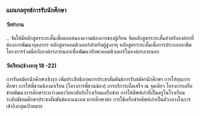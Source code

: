 ### แผนกลยุทธ์การรับนักศึกษา
#### วัยทำงาน
.. จัดให้มีหลักสูตรระยะสั้นเพื่อตอบสนองความต้องการของผู้เรียน
จัดหลักสูตรระยะสั้นสำหรับองค์กรที่ต้องการพัฒนาบุคลากร
หลักสูตรคอมพิวเตอร์สำหรับผู้สูงอายุ
หลักสูตรระยะสั้นเพื่อการประกอบอาชีพ
โครงการร่วมมือกับองค์กรภายนอกเพื่อพัฒนาทักษะคอมพิวเตอร์ในองค์กรภายนอก


#### วัยเรียน(ช่วงอายุ 18 -22)
การรับสมัครนักศึกษาเชิงรุก
เพิ่มประสิทธิภาพการประชาสัมพันธ์การรับสมัครนักศึกษา
การให้ทุนการศึกษา
การให้พี่ชวนน้องมาเรียน (โครงการพี่ชวนน้อง)
การบริการเบ็ดเสร็จ ณ จุดเดียว
โครงการเครือข่ายพัฒนาการศึกษาระหว่างมหาวิทยาลัยกับโรงเรียนเครือข่าย
การให้ศิษย์เก่าที่เป็นครูในโรงเรียนระดับมัธยมศึกษาประชาสัมพันธ์และแนะแนวการศึกษาต่อ
การใช้เครือข่ายศิษย์เก่าเป็นตัวกลางในการเข้าถึงกลุ่มเป้าหมาย
